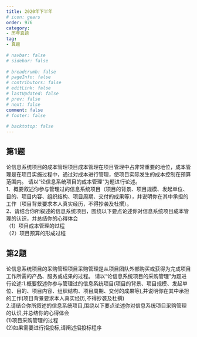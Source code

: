 ```yaml
---  
title: 2020年下半年  
# icon: gears  
order: 976  
category:  
- 历年真题  
tag:  
- 真题  
  
# navbar: false  
# sidebar: false  
  
# breadcrumb: false  
# pageInfo: false  
# contributors: false  
# editLink: false  
# lastUpdated: false  
# prev: false  
# next: false  
comment: false  
# footer: false  
  
# backtotop: false  
---  
```

## 第1题 ##

论信息系统项目的成本管理项目成本管理在项目管理中占非常重要的地位，成本管理是在项目实施过程中，通过对成本进行管理，使项目实际发生的成本控制在预算范围内。 请以“论信息系统项目的成本管理”为题进行论述。  
1、概要叙述你参与管理过的信息系统项目（项目的背景、项目规模、发起单位、目的、项目内容、组织结构、项目周期、交付的成果等），并说明你在其中承担的工作（项目背景要求本人真实经历，不得抄袭及杜撰）。  
2、请结合你所叙述的信息系统项目，围绕以下要点论述你对信息系统项目成本管理的认识，并总结你的心得体会  
（1）项目成本管理的过程  
（2）项目预算的形成过程  


## 第2题 ##

论信息系统项目的采购管理项目采购管理是从项目团队外部购买或获得为完成项目工作所需的产品、服务或成果的过程。 请以“论信息系统项目的采购管理”为题进行论述:1.概要叙述你参与管理过的信息系统项目(项目的背景、项目规模、发起单位、目的、项目内容、组织结构、项目周期、交付的成果等),并说明你在其中承担的工作(项目背景要求本人真实经历,不得抄袭及杜撰)  
2.请结合你所叙述的信息系统项目,围绕以下要点论述你对信息系统项目采购管理的认识,并总结你的心得体会  
(1)项目采购管理的过程  
(2)如果需要进行招投标,请阐述招投标程序  

